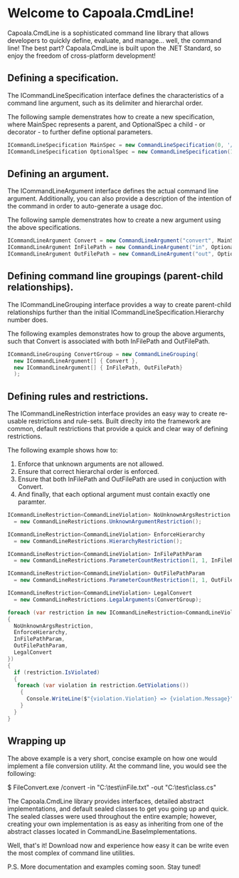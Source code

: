 # Welcome to Capoala.CmdLine!

Capoala.CmdLine is a sophisticated command line library that allows developers to quickly define, evaluate, and manage... well, the command line! The best part? Capoala.CmdLine is built upon the .NET Standard, so enjoy the freedom of cross-platform development!

## Defining a specification. 

The ICommandLineSpecification interface defines the characteristics of a command line argument, such as its delimiter and hierarchal order.

The following sample demenstrates how to create a new specification, where MainSpec represents a parent, and OptionalSpec a child - or decorator - to further define optional parameters.

```csharp
ICommandLineSpecification MainSpec = new CommandLineSpecification(0, '/');
ICommandLineSpecification OptionalSpec = new CommandLineSpecification(1, '-');
```

## Defining an argument. 

The ICommandLineArgument interface defines the actual command line argument. Additionally, you can also provide a description of the intention of the command in order to auto-generate a usage doc.
 
The following sample demenstrates how to create a new argument using the above specifications.

```csharp
ICommandLineArgument Convert = new CommandLineArgument("convert", MainSpec, "Converts a test file into a C# StringBuilder class");
ICommandLineArgument InFilePath = new CommandLineArgument("in", OptionalSpec, "The file path to the text file to convert.");
ICommandLineArgument OutFilePath = new CommandLineArgument("out", OptionalSpec, "The target file path to write the C# class file.");
```

## Defining command line groupings (parent-child relationships).

The ICommandLineGrouping interface provides a way to create parent-child relationships further than the initial ICommandLineSpecification.Hierarchy number does.

The following examples demonstrates how to group the above arguments, such that Convert is associated with both InFilePath and OutFilePath.

```csharp
ICommandLineGrouping ConvertGroup = new CommandLineGrouping(
  new ICommandLineArgument[] { Convert },
  new ICommandLineArgument[] { InFilePath, OutFilePath}
  );
```

## Defining rules and restrictions.

The ICommandLineRestriction<T> interface provides an easy way to create re-usable restrictions and rule-sets. Built direclty into the framework are common, default restrictions that provide a quick and clear way of defining restrictions.

The following example shows how to:

1. Enforce that unknown arguments are not allowed.
2. Ensure that correct hierarchal order is enforced.
3. Ensure that both InFilePath and OutFilePath are used in conjuction with Convert.
4. And finally, that each optional argument must contain exactly one paramter. 

```csharp
ICommandLineRestriction<CommandLineViolation> NoUnknownArgsRestriction 
  = new CommandLineRestrictions.UnknownArgumentRestriction();

ICommandLineRestriction<CommandLineViolation> EnforceHierarchy 
  = new CommandLineRestrictions.HierarchyRestriction();

ICommandLineRestriction<CommandLineViolation> InFilePathParam 
  = new CommandLineRestrictions.ParameterCountRestriction(1, 1, InFilePath);

ICommandLineRestriction<CommandLineViolation> OutFilePathParam 
  = new CommandLineRestrictions.ParameterCountRestriction(1, 1, OutFilePath);

ICommandLineRestriction<CommandLineViolation> LegalConvert 
  = new CommandLineRestrictions.LegalArguments(ConvertGroup);

foreach (var restriction in new ICommandLineRestriction<CommandLineViolation>[] 
{
  NoUnknownArgsRestriction,
  EnforceHierarchy,
  InFilePathParam,
  OutFilePathParam,
  LegalConvert
})
{
  if (restriction.IsViolated)
  {
   foreach (var violation in restriction.GetViolations())
    {
      Console.WriteLine($"{violation.Violation} => {violation.Message}");
    }
  }
}

```

## Wrapping up

The above example is a very short, concise example on how one would implement a file conversion utility. At the command line, you would see the following:

$ FileConvert.exe /convert -in "C:\test\inFile.txt" -out "C:\test\class.cs"

The Capoala.CmdLine library provides interfaces, detailed abstract implementations, and default sealed classes to get you going up and quick. The sealed classes were used throughout the entire example; however, creating your own implementation is as easy as inheriting from one of the abstract classes located in CommandLine.BaseImplementations. 

Well, that's it! Download now and experience how easy it can be write even the most complex of command line utilities. 

P.S. More documentation and examples coming soon. Stay tuned!




